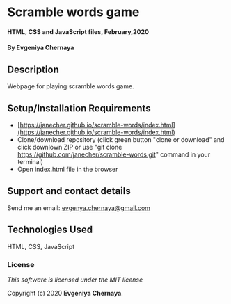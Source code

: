 # Scramble words game

#### HTML, CSS and JavaScript files, February,2020

#### By Evgeniya Chernaya

## Description

Webpage for playing scramble words game. 

## Setup/Installation Requirements

* [https://janecher.github.io/scramble-words/index.html](https://janecher.github.io/scramble-words/index.html)
* Clone/download repository (click green button "clone or download" and click downlown ZIP or use "git clone https://github.com/janecher/scramble-words.git" command in your terminal)
* Open index.html file in the browser

## Support and contact details

Send me an email: evgenya.chernaya@gmail.com

## Technologies Used

HTML, CSS, JavaScript

### License

_This software is licensed under the MIT license_

Copyright (c) 2020 **Evgeniya Chernaya**.